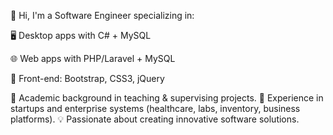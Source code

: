 👋 Hi, I'm a Software Engineer specializing in:

🖥️ Desktop apps with C# + MySQL

🌐 Web apps with PHP/Laravel + MySQL

🎨 Front-end: Bootstrap, CSS3, jQuery

🔬 Academic background in teaching & supervising projects.
🚀 Experience in startups and enterprise systems (healthcare, labs, inventory, business platforms).
💡 Passionate about creating innovative software solutions.

